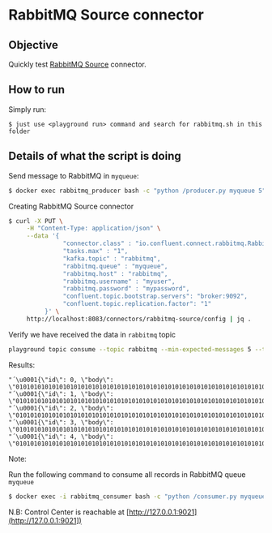 # RabbitMQ Source connector



## Objective

Quickly test [RabbitMQ Source](https://docs.confluent.io/current/connect/kafka-connect-rabbitmq/index.html#quick-start) connector.


## How to run

Simply run:

```
$ just use <playground run> command and search for rabbitmq.sh in this folder
```

## Details of what the script is doing

Send message to RabbitMQ in `myqueue`:

```bash
$ docker exec rabbitmq_producer bash -c "python /producer.py myqueue 5"
```

Creating RabbitMQ Source connector

```bash
$ curl -X PUT \
     -H "Content-Type: application/json" \
     --data '{
               "connector.class" : "io.confluent.connect.rabbitmq.RabbitMQSourceConnector",
               "tasks.max" : "1",
               "kafka.topic" : "rabbitmq",
               "rabbitmq.queue" : "myqueue",
               "rabbitmq.host" : "rabbitmq",
               "rabbitmq.username" : "myuser",
               "rabbitmq.password" : "mypassword",
               "confluent.topic.bootstrap.servers": "broker:9092",
               "confluent.topic.replication.factor": "1"
          }' \
     http://localhost:8083/connectors/rabbitmq-source/config | jq .
```


Verify we have received the data in `rabbitmq` topic

```bash
playground topic consume --topic rabbitmq --min-expected-messages 5 --timeout 60
```

Results:

```
"´\u0001{\"id\": 0, \"body\": \"010101010101010101010101010101010101010101010101010101010101010101010\"}"
"´\u0001{\"id\": 1, \"body\": \"010101010101010101010101010101010101010101010101010101010101010101010\"}"
"´\u0001{\"id\": 2, \"body\": \"010101010101010101010101010101010101010101010101010101010101010101010\"}"
"´\u0001{\"id\": 3, \"body\": \"010101010101010101010101010101010101010101010101010101010101010101010\"}"
"´\u0001{\"id\": 4, \"body\": \"010101010101010101010101010101010101010101010101010101010101010101010\"}"
```

Note:

Run the following command to consume all records in RabbitMQ queue `myqueue`

```bash
$ docker exec -i rabbitmq_consumer bash -c "python /consumer.py myqueue"
```

N.B: Control Center is reachable at [http://127.0.0.1:9021](http://127.0.0.1:9021])
